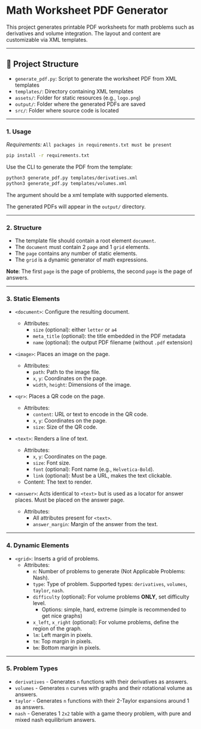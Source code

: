 # Math Worksheet PDF Generator

This project generates printable PDF worksheets for math problems such as derivatives and volume integration. The layout and content are customizable via XML templates.

---

## 🧩 Project Structure

- `generate_pdf.py`: Script to generate the worksheet PDF from XML templates
- `templates/`: Directory containing XML templates
- `assets/`: Folder for static resources (e.g., `logo.png`)
- `output/`: Folder where the generated PDFs are saved
- `src/`: Folder where source code is located

---

### 1. Usage

*Requirements:* `All packages in requirements.txt must be present`
```bash
pip install -r requirements.txt
```

Use the CLI to generate the PDF from the template:

```bash
python3 generate_pdf.py templates/derivatives.xml
python3 generate_pdf.py templates/volumes.xml
```

The argument should be a xml template with supported elements.

The generated PDFs will appear in the `output/` directory.

---

### 2. Structure

- The template file should contain a root element `document`.
- The `document` must contain 2 `page` and 1 `grid` elements.
- The `page` contains any number of static elements.
- The `grid` is a dynamic generator of math expressions.

**Note**: The first `page` is the page of problems,
the second `page` is the page of answers.


---

### 3. Static Elements
- `<document>`: Configure the resulting document.

  - Attributes:
    - `size` (optional): either `letter` or `a4`
    - `meta_title` (optional): the title embedded in the PDF metadata
    - `name` (optional): the output PDF filename (without `.pdf` extension)

- `<image>`: Places an image on the page.

  - Attributes:
    - `path`: Path to the image file.
    - `x`, `y`: Coordinates on the page.
    - `width`, `height`: Dimensions of the image.

- `<qr>`: Places a QR code on the page.

  - Attributes:
    - `content`: URL or text to encode in the QR code.
    - `x`, `y`: Coordinates on the page.
    - `size`: Size of the QR code.

- `<text>`: Renders a line of text.

  - Attributes:
    - `x`, `y`: Coordinates on the page.
    - `size`: Font size.
    - `font` (optional): Font name (e.g., `Helvetica-Bold`).
    - `link` (optional): Must be a URL, makes the text clickable.
  - Content: The text to render.

- `<answer>`: Acts identical to `<text>` but is used as a locator for answer places. Must be placed on the answer page.
  - Attributes:
    - All attributes present for `<text>`.
    - `answer_margin`: Margin of the answer from the text.
---

### 4. Dynamic Elements

- `<grid>`: Inserts a grid of problems.
  - Attributes:
    - `n`: Number of problems to generate (Not Applicable Problems: Nash).
    - `type`: Type of problem. Supported types: `derivatives`, `volumes`, `taylor`, `nash`.
    - `difficulty` (optional): For volume problems **ONLY**, set difficulty level.
      - Options: simple, hard, extreme (simple is recommended to get nice graphs)
    - `x_left`, `x_right` (optional): For volume problems, define the region of the graph.
    - `lm`: Left margin in pixels.
    - `tm`: Top margin in pixels.
    - `bm`: Bottom margin in pixels.

---

### 5. Problem Types

- `derivatives` - Generates `n` functions with their derivatives as answers.
- `volumes` - Generates `n` curves with graphs and their rotational volume as answers.
- `taylor` - Generates `n` functions with their 2-Taylor expansions around 1 as answers.
- `nash` - Generates 1 `2x2` table with a game theory problem, with pure and mixed nash equilibrium answers.